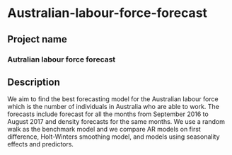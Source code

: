 # Australian-labour-force-forecast

## Project name
### Autralian labour force forecast

## Description
We aim to find the best forecasting model for the Australian labour force which is the number of individuals in Australia who are able to work. The forecasts include forecast for all the months from September 2016 to August 2017 and density forecasts for the same months. We use a random walk as the benchmark model and we compare AR models on first difference, Holt-Winters smoothing model, and models using seasonality effects and predictors.
